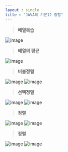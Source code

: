 ```yaml
---
layout : single
title : "JAVA의 기본12 정렬"
---
```

>**배열복습**

![image](https://user-images.githubusercontent.com/105334682/178646592-ea7de753-596e-4ec3-8100-c71bdf3b7fca.png)
>**배열의 평균**

![image](https://user-images.githubusercontent.com/105334682/178637926-72baac07-e8b5-466e-b25e-292ef2ac12c4.png)
>**버블정렬**

![image](https://user-images.githubusercontent.com/105334682/178638011-7368507c-50d4-44ef-b95a-f0d771648e67.png)
![image](https://user-images.githubusercontent.com/105334682/178638042-81edd5ee-4e6e-4fde-b3e9-181ec410ed0f.png)
>**선택정렬**

![image](https://user-images.githubusercontent.com/105334682/178640984-b6575096-fe79-42cd-a6d1-9a4af1b18827.png)
![image](https://user-images.githubusercontent.com/105334682/178641008-ddd8f2bc-ff41-45c2-8fbb-fc46c548a31e.png)
>**정렬**

![image](https://user-images.githubusercontent.com/105334682/178644908-f589ea46-f968-4ede-a5bb-9f3ac4c0ace0.png)
![image](https://user-images.githubusercontent.com/105334682/178644953-ac68c3a9-e3ce-4008-be7e-6bc1ce49a637.png)
>**정렬**

![image](https://user-images.githubusercontent.com/105334682/178650134-2ecc549b-b14f-47c9-a2be-45417403af91.png)
![image](https://user-images.githubusercontent.com/105334682/178650147-c4237c55-0cd2-4038-a616-fee2b0ec82fd.png)

